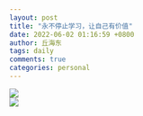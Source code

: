 ```yaml
---
layout: post
title: "永不停止学习，让自己有价值"
date: 2022-06-02 01:16:59 +0800
author: 丘海东 
tags: daily
comments: true
categories: personal
---
```

![](https://r.photo.store.qq.com/psc?/V53xBhKC4JFvE03uTNAL1QWxNF3K6JJT/bqQfVz5yrrGYSXMvKr.cqd0i*A5.dwA2GgKRLac6.QzVmRMJ3Qils7aBggHihR9aCT8XzVDQknMQKEUeCbIWr.xkEEOWgrShTGxzKKqdNWQ!/r)  
![](https://r.photo.store.qq.com/psc?/V53xBhKC4JFvE03uTNAL1QWxNF3K6JJT/bqQfVz5yrrGYSXMvKr.cqdX*t7KEVcPxZFKo7vagixhJWQOVb1YMOZdYjMjsbWj**IBmgxdjVFSYaj.yxOfoxqBHdWxkg7h7EvdfulOnVlM!/r)
